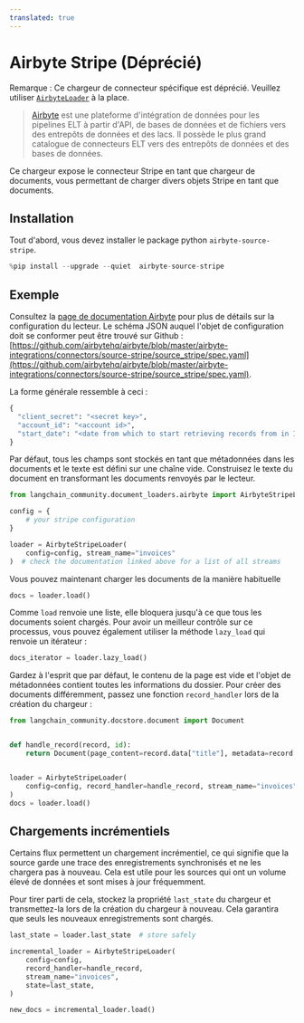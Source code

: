 ```yaml
---
translated: true
---
```


# Airbyte Stripe (Déprécié)

Remarque : Ce chargeur de connecteur spécifique est déprécié. Veuillez utiliser [`AirbyteLoader`](/docs/integrations/document_loaders/airbyte) à la place.

>[Airbyte](https://github.com/airbytehq/airbyte) est une plateforme d'intégration de données pour les pipelines ELT à partir d'API, de bases de données et de fichiers vers des entrepôts de données et des lacs. Il possède le plus grand catalogue de connecteurs ELT vers des entrepôts de données et des bases de données.

Ce chargeur expose le connecteur Stripe en tant que chargeur de documents, vous permettant de charger divers objets Stripe en tant que documents.

## Installation

Tout d'abord, vous devez installer le package python `airbyte-source-stripe`.

```python
%pip install --upgrade --quiet  airbyte-source-stripe
```

## Exemple

Consultez la [page de documentation Airbyte](https://docs.airbyte.com/integrations/sources/stripe/) pour plus de détails sur la configuration du lecteur.
Le schéma JSON auquel l'objet de configuration doit se conformer peut être trouvé sur Github : [https://github.com/airbytehq/airbyte/blob/master/airbyte-integrations/connectors/source-stripe/source_stripe/spec.yaml](https://github.com/airbytehq/airbyte/blob/master/airbyte-integrations/connectors/source-stripe/source_stripe/spec.yaml).

La forme générale ressemble à ceci :

```python
{
  "client_secret": "<secret key>",
  "account_id": "<account id>",
  "start_date": "<date from which to start retrieving records from in ISO format, e.g. 2020-10-20T00:00:00Z>",
}
```

Par défaut, tous les champs sont stockés en tant que métadonnées dans les documents et le texte est défini sur une chaîne vide. Construisez le texte du document en transformant les documents renvoyés par le lecteur.

```python
from langchain_community.document_loaders.airbyte import AirbyteStripeLoader

config = {
    # your stripe configuration
}

loader = AirbyteStripeLoader(
    config=config, stream_name="invoices"
)  # check the documentation linked above for a list of all streams
```

Vous pouvez maintenant charger les documents de la manière habituelle

```python
docs = loader.load()
```

Comme `load` renvoie une liste, elle bloquera jusqu'à ce que tous les documents soient chargés. Pour avoir un meilleur contrôle sur ce processus, vous pouvez également utiliser la méthode `lazy_load` qui renvoie un itérateur :

```python
docs_iterator = loader.lazy_load()
```

Gardez à l'esprit que par défaut, le contenu de la page est vide et l'objet de métadonnées contient toutes les informations du dossier. Pour créer des documents différemment, passez une fonction `record_handler` lors de la création du chargeur :

```python
from langchain_community.docstore.document import Document


def handle_record(record, id):
    return Document(page_content=record.data["title"], metadata=record.data)


loader = AirbyteStripeLoader(
    config=config, record_handler=handle_record, stream_name="invoices"
)
docs = loader.load()
```

## Chargements incrémentiels

Certains flux permettent un chargement incrémentiel, ce qui signifie que la source garde une trace des enregistrements synchronisés et ne les chargera pas à nouveau. Cela est utile pour les sources qui ont un volume élevé de données et sont mises à jour fréquemment.

Pour tirer parti de cela, stockez la propriété `last_state` du chargeur et transmettez-la lors de la création du chargeur à nouveau. Cela garantira que seuls les nouveaux enregistrements sont chargés.

```python
last_state = loader.last_state  # store safely

incremental_loader = AirbyteStripeLoader(
    config=config,
    record_handler=handle_record,
    stream_name="invoices",
    state=last_state,
)

new_docs = incremental_loader.load()
```
